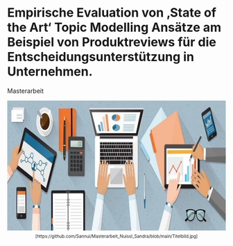 # Empirische Evaluation von ‚State of the Art‘ Topic Modelling Ansätze am Beispiel von Produktreviews für die Entscheidungsunterstützung in Unternehmen.
Masterarbeit

<center><img src="Titelbild.jpg" height="300px" width="1100px"/></center>
<center><font size="1">[https://github.com/Sannui/Masterarbeit_Nuissl_Sandra/blob/main/Titelbild.jpg]</font></center>


